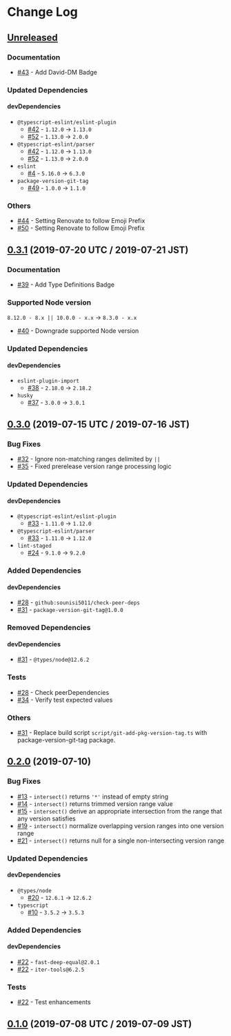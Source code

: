 # Change Log

## [Unreleased]

### Documentation

* [#43] - Add David-DM Badge

### Updated Dependencies

#### devDependencies

* `@typescript-eslint/eslint-plugin`
    * [#42] - `1.12.0` -> `1.13.0`
    * [#52] - `1.13.0` -> `2.0.0`
* `@typescript-eslint/parser`
    * [#42] - `1.12.0` -> `1.13.0`
    * [#52] - `1.13.0` -> `2.0.0`
* `eslint`
    * [#4] - `5.16.0` -> `6.3.0`
* `package-version-git-tag`
    * [#49] - `1.0.0` -> `1.1.0`

### Others

* [#44] - Setting Renovate to follow Emoji Prefix
* [#50] - Setting Renovate to follow Emoji Prefix

[Unreleased]: https://github.com/sounisi5011/semver-range-intersect/compare/v0.3.1...HEAD
[#4]:  https://github.com/sounisi5011/semver-range-intersect/pull/4
[#42]: https://github.com/sounisi5011/semver-range-intersect/pull/42
[#43]: https://github.com/sounisi5011/semver-range-intersect/pull/43
[#44]: https://github.com/sounisi5011/semver-range-intersect/pull/44
[#49]: https://github.com/sounisi5011/semver-range-intersect/pull/49
[#50]: https://github.com/sounisi5011/semver-range-intersect/pull/50
[#52]: https://github.com/sounisi5011/semver-range-intersect/pull/52

## [0.3.1] (2019-07-20 UTC / 2019-07-21 JST)

### Documentation

* [#39] - Add Type Definitions Badge

### Supported Node version

`8.12.0 - 8.x || 10.0.0 - x.x` -> `8.3.0 - x.x`

* [#40] - Downgrade supported Node version

### Updated Dependencies

#### devDependencies

* `eslint-plugin-import`
    * [#38] - `2.18.0` -> `2.18.2`
* `husky`
    * [#37] - `3.0.0` -> `3.0.1`

[0.3.1]: https://github.com/sounisi5011/semver-range-intersect/compare/v0.3.0...v0.3.1
[#37]: https://github.com/sounisi5011/semver-range-intersect/pull/37
[#38]: https://github.com/sounisi5011/semver-range-intersect/pull/38
[#39]: https://github.com/sounisi5011/semver-range-intersect/pull/39
[#40]: https://github.com/sounisi5011/semver-range-intersect/pull/40

## [0.3.0] (2019-07-15 UTC / 2019-07-16 JST)

### Bug Fixes

* [#32] - Ignore non-matching ranges delimited by `||`
* [#35] - Fixed prerelease version range processing logic

### Updated Dependencies

#### devDependencies

* `@typescript-eslint/eslint-plugin`
    * [#33] - `1.11.0` -> `1.12.0`
* `@typescript-eslint/parser`
    * [#33] - `1.11.0` -> `1.12.0`
* `lint-staged`
    * [#24] - `9.1.0` -> `9.2.0`

### Added Dependencies

#### devDependencies

* [#28] - `github:sounisi5011/check-peer-deps`
* [#31] - `package-version-git-tag@1.0.0`

### Removed Dependencies

#### devDependencies

* [#31] - `@types/node@12.6.2`

### Tests

* [#28] - Check peerDependencies
* [#34] - Verify test expected values

### Others

* [#31] - Replace build script `script/git-add-pkg-version-tag.ts` with package-version-git-tag package.

[0.3.0]: https://github.com/sounisi5011/semver-range-intersect/compare/v0.2.0...v0.3.0
[#24]: https://github.com/sounisi5011/semver-range-intersect/pull/24
[#28]: https://github.com/sounisi5011/semver-range-intersect/pull/28
[#31]: https://github.com/sounisi5011/semver-range-intersect/pull/31
[#32]: https://github.com/sounisi5011/semver-range-intersect/pull/32
[#33]: https://github.com/sounisi5011/semver-range-intersect/pull/33
[#34]: https://github.com/sounisi5011/semver-range-intersect/pull/34
[#35]: https://github.com/sounisi5011/semver-range-intersect/pull/35

## [0.2.0] (2019-07-10)

### Bug Fixes

* [#13] - `intersect()` returns `'*'` instead of empty string
* [#14] - `intersect()` returns trimmed version range value
* [#15] - `intersect()` derive an appropriate intersection from the range that any version satisfies
* [#19] - `intersect()` normalize overlapping version ranges into one version range
* [#21] - `intersect()` returns null for a single non-intersecting version range

### Updated Dependencies

#### devDependencies

* `@types/node`
    * [#20] - `12.6.1` -> `12.6.2`
* `typescript`
    * [#10] - `3.5.2` -> `3.5.3`

### Added Dependencies

#### devDependencies

* [#22] - `fast-deep-equal@2.0.1`
* [#22] - `iter-tools@6.2.5`

### Tests

* [#22] - Test enhancements

[#10]: https://github.com/sounisi5011/semver-range-intersect/pull/10
[#13]: https://github.com/sounisi5011/semver-range-intersect/pull/13
[#14]: https://github.com/sounisi5011/semver-range-intersect/pull/14
[#15]: https://github.com/sounisi5011/semver-range-intersect/pull/15
[#19]: https://github.com/sounisi5011/semver-range-intersect/pull/19
[#20]: https://github.com/sounisi5011/semver-range-intersect/pull/20
[#21]: https://github.com/sounisi5011/semver-range-intersect/pull/21
[#22]: https://github.com/sounisi5011/semver-range-intersect/pull/22
[0.2.0]: https://github.com/sounisi5011/semver-range-intersect/compare/v0.1.0...v0.2.0

## [0.1.0] (2019-07-08 UTC / 2019-07-09 JST)

[0.1.0]: https://github.com/sounisi5011/semver-range-intersect/compare/v0.0.0...v0.1.0
